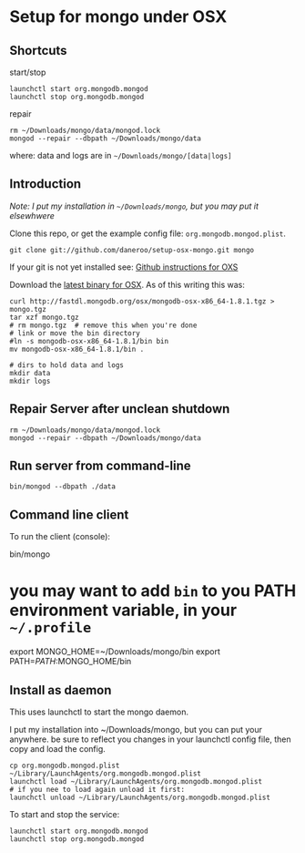 # Setup for mongo under OSX

## Shortcuts
start/stop

    launchctl start org.mongodb.mongod
    launchctl stop org.mongodb.mongod

repair

    rm ~/Downloads/mongo/data/mongod.lock
    mongod --repair --dbpath ~/Downloads/mongo/data

where: data and logs are in `~/Downloads/mongo/[data|logs]`
## Introduction
_Note: I put my installation in `~/Downloads/mongo`, but you may put it elsewhwere_

Clone this repo, or get the example config file: `org.mongodb.mongod.plist`.

    git clone git://github.com/daneroo/setup-osx-mongo.git mongo

If your git is not yet installed see: [Github instructions for OXS](http://help.github.com/mac-set-up-git/)

Download the [latest binary for OSX](http://www.mongodb.org/downloads). 
As of this writing this was:

    curl http://fastdl.mongodb.org/osx/mongodb-osx-x86_64-1.8.1.tgz > mongo.tgz
    tar xzf mongo.tgz
    # rm mongo.tgz  # remove this when you're done
    # link or move the bin directory
    #ln -s mongodb-osx-x86_64-1.8.1/bin bin
    mv mongodb-osx-x86_64-1.8.1/bin .
    
    # dirs to hold data and logs
    mkdir data
    mkdir logs

## Repair Server after unclean shutdown

    rm ~/Downloads/mongo/data/mongod.lock
    mongod --repair --dbpath ~/Downloads/mongo/data

## Run server from command-line
    bin/mongod --dbpath ./data
    
## Command line client
To run the client (console):

   bin/mongo
   
   # you may want to add `bin` to you PATH environment variable, in your `~/.profile`
   export MONGO_HOME=~/Downloads/mongo/bin
   export PATH=$PATH:$MONGO_HOME/bin
    
## Install as daemon
This uses launchctl to start the mongo daemon.

I put my installation into ~/Downloads/mongo, but you can put your anywhere.
be sure to reflect you changes in your launchctl config file, then copy and load the config.

    cp org.mongodb.mongod.plist ~/Library/LaunchAgents/org.mongodb.mongod.plist
    launchctl load ~/Library/LaunchAgents/org.mongodb.mongod.plist
    # if you nee to load again unload it first:
    launchctl unload ~/Library/LaunchAgents/org.mongodb.mongod.plist

To start and stop the service:
    
    launchctl start org.mongodb.mongod
    launchctl stop org.mongodb.mongod
